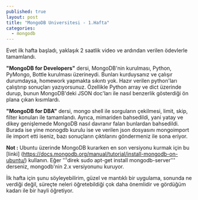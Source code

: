 ```yaml
---
published: true
layout: post
title: "MongoDB Universitesi - 1.Hafta"
categories: 
  - mongodb
---
```



Evet ilk hafta başladı, yaklaşık 2 saatlik video ve ardından verilen ödevlerle tamamlandı. 

**"MongoDB for Developers"** dersi, MongoDB'nin kurulması, Python, PyMongo, Bottle kurulması üzerineydi. Bunları kurduysanız ve çalışır durumdaysa, homework yapmakta sıkıntı yok. Hazır verilen python'ları çalıştırıp sonuçları yazıyorsunuz. Özellikle Python array ve dict üzerinde durup, bunun MongoDB'deki JSON doc'ları ile nasıl benzerlik gösterdiği ön plana çıkan kısımlardı.

**"MongoDB for DBA"** dersi, mongo shell ile sorguların çekilmesi, limit, skip, filter konuları ile tamamlandı. Ayrıca, mimariden bahsedildi, yani yatay ve dikey genişlemede MongoDB nasıl davranır falan bunlardan bahsedildi. Burada ise yine monogdb kurulu ise ve verilen json dosyasını mongoimport ile import etti iseniz, bazı sonuçların çıktılarını göndermeniz ile sona eriyor.

**Not :** Ubuntu üzerinde MongoDB kurarken en son versiyonu kurmak için bu [linki] (https://docs.mongodb.org/manual/tutorial/install-mongodb-on-ubuntu/) kullanın. Eğer '''direk sudo apt-get install mongodb-server''' derseniz, mongodb'nin 2.x versiyonunu kuruyor.

İlk hafta için şunu söyleyebilirim, güzel ve mantıklı bir uygulama, sonunda ne verdiği değil, süreçte neleri öğretebildiği çok daha önemlidir ve gördüğüm kadarı ile bir hayli öğretiyor.
